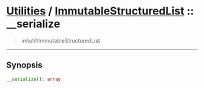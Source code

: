 # [Utilities](util.md) / [ImmutableStructuredList](util-ImmutableStructuredList.md) :: __serialize
 > im\util\ImmutableStructuredList
____

## Synopsis
```php
__serialize(): array
```

